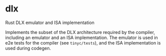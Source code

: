 # dlx
Rust DLX emulator and ISA implementation

Implements the subset of the DLX architecture required by the compiler, including an emulator and an ISA implementation. The emulator is used in e2e tests for the compiler (see `tinyc/tests`), and the ISA implementation is used during codegen.
